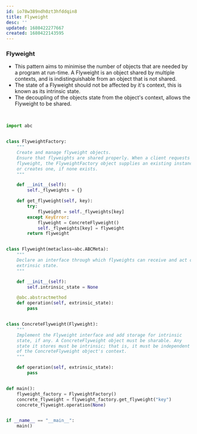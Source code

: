 ```yaml
---
id: io78w389ndh0zt3hfddqin8
title: Flyweight
desc: ''
updated: 1680422277667
created: 1680422143595
---
```


### Flyweight
- This pattern aims to minimise the number of objects that are needed by
a program at run-time. 
A Flyweight is an object shared by multiple contexts, and is indistinguishable from an object that is not shared.
- The state of a Flyweight should not be affected by it's context, this
is known as its intrinsic state. 
- The decoupling of the objects state from the object's context, allows the Flyweight to be shared.

<br>

``` python
import abc


class FlyweightFactory:
    """
    Create and manage flyweight objects.
    Ensure that flyweights are shared properly. When a client requests a
    flyweight, the FlyweightFactory object supplies an existing instance
    or creates one, if none exists.
    """

    def __init__(self):
        self._flyweights = {}

    def get_flyweight(self, key):
        try:
            flyweight = self._flyweights[key]
        except KeyError:
            flyweight = ConcreteFlyweight()
            self._flyweights[key] = flyweight
        return flyweight


class Flyweight(metaclass=abc.ABCMeta):
    """
    Declare an interface through which flyweights can receive and act on
    extrinsic state.
    """

    def __init__(self):
        self.intrinsic_state = None

    @abc.abstractmethod
    def operation(self, extrinsic_state):
        pass


class ConcreteFlyweight(Flyweight):
    """
    Implement the Flyweight interface and add storage for intrinsic
    state, if any. A ConcreteFlyweight object must be sharable. Any
    state it stores must be intrinsic; that is, it must be independent
    of the ConcreteFlyweight object's context.
    """

    def operation(self, extrinsic_state):
        pass


def main():
    flyweight_factory = FlyweightFactory()
    concrete_flyweight = flyweight_factory.get_flyweight("key")
    concrete_flyweight.operation(None)


if __name__ == "__main__":
    main()
```

